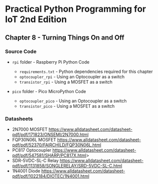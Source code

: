 # Practical Python Programming for IoT 2nd Edition

## Chapter 8 - Turning Things On and Off

### Source Code

* `rpi` folder - Raspberry Pi Python Code

  * `requirements.txt` - Python dependencies required for this chapter
  * `optocoupler_rpi` - Using an Optocoupler as a switch
  * `transistor_rpi` - Using a MOSFET as a switch

* `pico` folder - Pico MicroPython Code

  * `optocoupler_pico` - Using an Optocoupler as a switch
  * `transistor_pico` - Using a MOSFET as a switch

### Datasheets

* 2N7000 MOSFET <https://www.alldatasheet.com/datasheet-pdf/pdf/171823/ONSEMI/2N7000.html>
* FQP30N06L MOSFET <https://www.alldatasheet.com/datasheet-pdf/pdf/52370/FAIRCHILD/FQP30N06L.html>
* PC817 Optocoupler <https://www.alldatasheet.com/datasheet-pdf/pdf/547581/SHARP/PC817X.html>>
* SDR-5VDC-SL-C Relay <https://www.alldatasheet.com/datasheet-pdf/pdf/1131858/SONGLERELAY/SRD-5VDC-SL-C.html>
* 1N4001 Diode <https://www.alldatasheet.com/datasheet-pdf/pdf/1022184/DIOTEC/1N4001.html>
